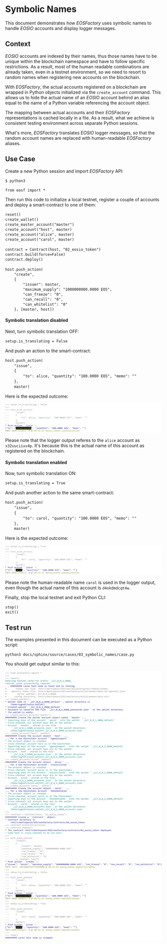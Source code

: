 # Symbolic Names

This document demonstrates how *EOSFactory* uses symbolic names to handle *EOSIO* accounts and display logger messages.

## Context

*EOSIO* accounts are indexed by their names, thus those names have to be unique within the blockchain namespace and have to follow specific restrictions. As a result, most of the human readable combinations are already taken, even in a testnet environment, so we need to resort to random names when registering new accounts on the blockchain.

With *EOSFactory*, the actual accounts registered on a blockchain are wrapped in Python objects initialized via the `create_account` command. This allows us to hide the actual name of an *EOSIO* account behind an alias equal to the name of a Python variable referencing the account object.

The mapping between actual accounts and their *EOSFactory* representations is cached locally in a file. As a result, what we achieve is consistent testing environment across separate Python sessions.

What's more, *EOSFactory* translates *EOSIO* logger messages, so that the random account names are replaced with human-readable *EOSFactory* aliases.

## Use Case

Create a new Python session and import *EOSFactory* API:

```
$ python3
```

```
from eosf import *
```

Then run this code to initialize a local testnet, register a couple of accounts and deploy a smart-contract to one of them:

```
reset()
create_wallet()
create_master_account("master")
create_account("host", master)
create_account("alice", master)
create_account("carol", master)

contract = Contract(host, "02_eosio_token")
contract.build(force=False)
contract.deploy()

host.push_action(
    "create", 
    {
        "issuer": master,
        "maximum_supply": "1000000000.0000 EOS",
        "can_freeze": "0",
        "can_recall": "0",
        "can_whitelist": "0"
    }, [master, host])
```

#### Symbolic translation disabled

Next, turn symbolic translation OFF:

```md
setup.is_translating = False
```

And push an action to the smart-contract:

```md
host.push_action(
    "issue",
    {
        "to": alice, "quantity": "100.0000 EOS", "memo": ""
    },
    master)
```
Here is the expected outcome:

![](./img/01.png)

Please note that the logger output referes to the `alice` account as `x32uuciixv4p`. It's because this is the actual name of this account as registered on the blockchain.

#### Symbolic translation enabled

Now, turn symbolic translation ON:

```md
setup.is_translating = True
```
And push another action to the same smart-contract:

```md
host.push_action(
    "issue",
    {
        "to": carol, "quantity": "100.0000 EOS", "memo": ""
    },
    master)
```

Here is the expected outcome:

![](./img/02.png)

Please note the human-readable name `carol` is used in the logger output, even though the actual name of this account is `d4okdmdcqt4w`.

Finally, stop the local testnet and exit Python CLI:

```
stop()
exit()
```

## Test run

The examples presented in this document can be executed as a Python script:

```
python3 docs/sphinx/source/cases/03_symbolic_names/case.py
```

You should get output similar to this:

![](./case.png)